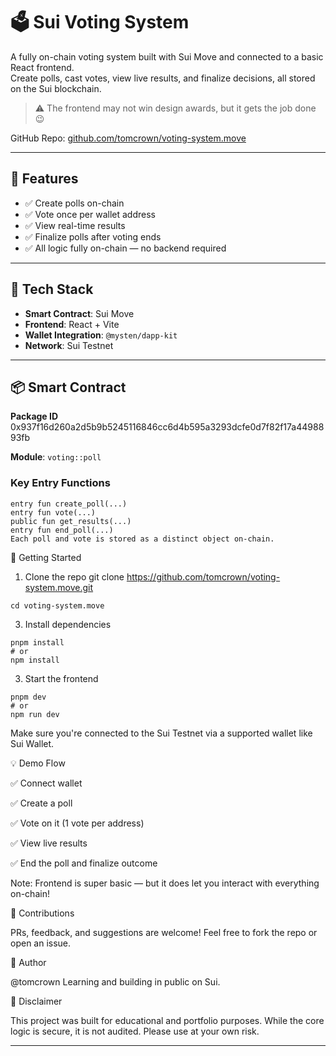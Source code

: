 # 🗳️ Sui Voting System

A fully on-chain voting system built with Sui Move and connected to a basic React frontend.  
Create polls, cast votes, view live results, and finalize decisions, all stored on the Sui blockchain.

> ⚠️ The frontend may not win design awards, but it gets the job done 😉

GitHub Repo: [github.com/tomcrown/voting-system.move](https://github.com/tomcrown/voting-system.move)

---

## 🧠 Features

- ✅ Create polls on-chain
- ✅ Vote once per wallet address
- ✅ View real-time results
- ✅ Finalize polls after voting ends
- ✅ All logic fully on-chain — no backend required

---

## 🧱 Tech Stack

- **Smart Contract**: Sui Move  
- **Frontend**: React + Vite  
- **Wallet Integration**: `@mysten/dapp-kit`  
- **Network**: Sui Testnet

---

## 📦 Smart Contract

**Package ID**  
0x937f16d260a2d5b9b5245116846cc6d4b595a3293dcfe0d7f82f17a4498893fb


**Module**: `voting::poll`

### Key Entry Functions

```move
entry fun create_poll(...)
entry fun vote(...)
public fun get_results(...)
entry fun end_poll(...)
Each poll and vote is stored as a distinct object on-chain.
```

🚀 Getting Started
1. Clone the repo
git clone https://github.com/tomcrown/voting-system.move.git

```cd voting-system.move```

3. Install dependencies
```
pnpm install
# or
npm install
```

3. Start the frontend
```
pnpm dev
# or
npm run dev
```
Make sure you're connected to the Sui Testnet via a supported wallet like Sui Wallet.


💡 Demo Flow

✅ Connect wallet

✅ Create a poll

✅ Vote on it (1 vote per address)

✅ View live results

✅ End the poll and finalize outcome


Note: Frontend is super basic — but it does let you interact with everything on-chain!


🤝 Contributions

PRs, feedback, and suggestions are welcome!
Feel free to fork the repo or open an issue.


👋 Author

@tomcrown
Learning and building in public on Sui.


🐣 Disclaimer

This project was built for educational and portfolio purposes.
While the core logic is secure, it is not audited. Please use at your own risk.

---
